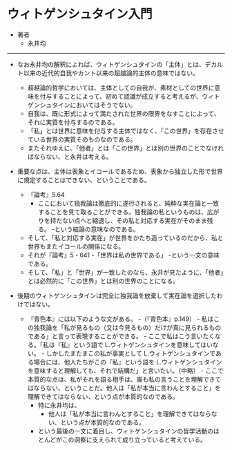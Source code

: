 # ウィトゲンシュタイン入門

- 著者
    - 永井均

----

- なお永井均の解釈によれば、ウィトゲンシュタインの「主体」とは、デカルト以来の近代的自我やカント以来の超越論的主体の意味ではない。
    - 超越論的哲学においては、主体としての自我が、素材としての世界に意味を付与することによって、初めて認識が成立すると考えるが、ウィトゲンシュタインにおいてはそうでない。
    - 自我は、既に形式によって満たされた世界の限界をなすことによって、それに実質を付与するのである。
    - 「私」とは世界に意味を付与する主体ではなく、「この世界」を存在させている世界の実質そのものなのである。
    - またそれゆえに、「他者」とは「この世界」とは別の世界のことでなければならない、と永井は考える。

- 重要な点は、主体は表象とイコールであるため、表象から独立した形で世界に規定することはできない、ということである。
    - 『論考』5.64
        - ここにおいて独我論は徹底的に遂行されると、純粋な実在論と一致することを見て取ることができる。独我論の私というものは、広がりを持たない点へと縮退し、その私と対応する実在がそのまま残る。
    -という結論の意味なのである。
    - そして、「私と対応する実在」が世界をかたち造っているのだから、私と世界もまたイコールの関係になる。
    - それが『論考』5・641
        -「世界は私の世界である」
    -という一文の意味である。
    - そして、「私」と「世界」が一致したのなら、永井が見たように、「他者」とは必然的に「この世界」とは別の世界のことになる。

- 後期のウィトゲンシュタインは完全に独我論を放棄して実在論を選択したわけではない。
    - 『青色本』には以下のような文がある。
        -（『青色本』p.149）
            - 私はこの独我論を「私が見るもの（又は今見るもの）だけが真に見られるものである」と言って表現することができる。
            - ここで私はこう言いたくなる。「私は『私』という語で L.ウィトゲンシュタインを意味してはいない。
            - しかしたまたまこの私が事実として L.ウィトゲンシュタインである場合には、他人たちがこの『私』という語を L.ウィトゲンシュタインを意味すると理解しても、それで結構だ」と言いたい。（中略）
            - ここで本質的な点は、私がそれを語る相手は、誰も私の言うことを理解できてはならない、ということだ。他人は「私が本当に言わんとすること」を理解できてはならない、という点が本質的なのである。
        - 特に永井均は、
          - 他人は「私が本当に言わんとすること」を理解できてはならない、という点が本質的なのである。
        - という最後の一文に着目し、ウィトゲンシュタインの哲学活動のほとんどがこの洞察に支えられて成り立っていると考えている。



